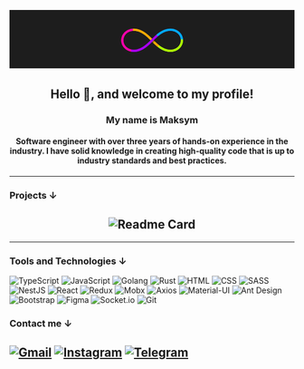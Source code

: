 [![Header](https://github.com/MaksymMakiaveli/MaksymMakiaveli/blob/master/assets/PG23.gif)](https://github.com/MaksymMakiaveli)

## <p align="center">**Hello 👋, and welcome to my profile!**</p>

### <p align="center">**My name is Maksym**</p>

#### <p align="center">**Software engineer with over three years of hands-on experience in the industry. I have solid knowledge in creating high-quality code that is up to industry standards and best practices.**</p>

---

### **Projects ↓**

## <div align="center">![Readme Card](https://media4.giphy.com/media/0jzKx0JIwHHZ404zrq/giphy.gif?cid=ecf05e47iupggtgugp2zgswshv644bf7vk09qt9el9a1kjv8&rid=giphy.gif&ct=g)</div>


---

### **Tools and Technologies ↓**

![TypeScript](https://img.shields.io/static/v1?style=for-the-badge&logo=TypeScript&label=&message=Typescript&color=4b4453)
![JavaScript](https://img.shields.io/static/v1?style=for-the-badge&logo=JavaScript&label=&message=Javascript&color=4b4453)
![Golang](https://img.shields.io/static/v1?style=for-the-badge&logo=Go&label=&message=Go&color=4b4453)
![Rust](https://img.shields.io/static/v1?style=for-the-badge&logo=Rust&label=&message=Rust&color=4b4453&logoColor=ff672b)
![HTML](https://img.shields.io/static/v1?style=for-the-badge&logo=Html5&label=&message=HTML5&color=4b4453)
![CSS](https://img.shields.io/static/v1?style=for-the-badge&logo=CSS3&label=&message=CSS3&color=4b4453&logoColor=1572B6)
![SASS](https://img.shields.io/static/v1?style=for-the-badge&logo=SASS&label=&message=SASS&color=4b4453)
![NestJS](https://img.shields.io/static/v1?style=for-the-badge&logo=NestJS&label=&message=NestJS&color=4b4453&logoColor=eb3d51)
![React](https://img.shields.io/static/v1?style=for-the-badge&logo=React&label=&message=React&color=4b4453)
![Redux](https://img.shields.io/static/v1?style=for-the-badge&logo=Redux&label=&message=Redux&color=4b4453&logoColor=764ABC)
![Mobx](https://img.shields.io/static/v1?style=for-the-badge&logo=Mobx&label=&message=Mobx&color=4b4453)
![Axios](https://img.shields.io/static/v1?style=for-the-badge&logo=A-Frame&label=&message=Axios&color=4b4453)
![Material-UI](https://img.shields.io/static/v1?style=for-the-badge&logo=MUI&label=&message=MUI&color=4b4453&logoColor=0081CB)
![Ant Design](https://img.shields.io/static/v1?style=for-the-badge&logo=Ant+Design&label=&message=Ant+Design&color=4b4453&logoColor=0170FE)
![Bootstrap](https://img.shields.io/static/v1?style=for-the-badge&logo=Bootstrap&label=&message=Bootstrap&color=4b4453)
![Figma](https://img.shields.io/static/v1?style=for-the-badge&logo=Figma&label=&message=Figma&color=4b4453)
![Socket.io](https://img.shields.io/static/v1?style=for-the-badge&logo=Socket.io&label=&message=Soket.io&color=4b4453)
![Git](https://img.shields.io/static/v1?style=for-the-badge&logo=Git&label=&message=Git&color=4b4453)
<br/>

### **Contact me ↓**

## <a >[![Gmail](https://img.shields.io/static/v1?style=for-the-badge&logo=Gmail&label=&message=Gmail&color=4b4453)](mailto:maksymbabiiwork@gmail.com)</a> <a>[![Instagram](https://img.shields.io/static/v1?style=for-the-badge&logo=instagram&label=&message=instagram&color=4b4453)](https://www.instagram.com/_.makiaveli._/?hl=ru '@_.makiaveli._')</a> <a>[![Telegram](https://img.shields.io/static/v1?style=for-the-badge&logo=telegram&label=&message=telegram&color=4b4453 '@MaksymMakiaveli')](https://t.me/MaksymMakiaveli)</a>
